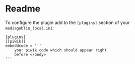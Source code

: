 # Readme

To configure the plugin add to the `[plugins]` section of your
`mediagoblin_local.ini`:

	[plugins]
	[[piwik]]
	embeddcode = '''
		your piwik code which should appear right
		before </body>
	'''

